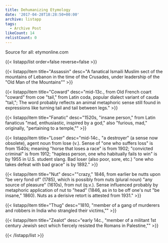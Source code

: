 ```yaml
---
title: Dehumanizing Etymology
date: '2017-04-28T18:28:50+00:00'
archive: listapp
tags: 
  - Archive Post
likeCount: 14
relistCount: 0
---
```


Source for all: etymonline.com

<!--more-->

{{< listapp/list order=false reverse=false >}}

   {{< listapp/item title="Assassin"
      desc="A fanatical Ismaili Muslim sect of the mountains of Lebanon in the time of the Crusades, under leadership of the \"Old Man of the Mountains\"" >}}

   {{< listapp/item title="Coward"
      desc="mid-13c., from Old French coart \"coward\" from coe \"tail,\" from Latin coda, popular dialect variant of cauda \"tail,\"; The word probably reflects an animal metaphoric sense still found in expressions like turning tail and tail between legs." >}}

   {{< listapp/item title="Fanatic"
      desc="1520s, \"insane person,\" from Latin fanaticus \"mad, enthusiastic, inspired by a god,\" also \"furious, mad,\" originally, \"pertaining to a temple,\"" >}}

   {{< listapp/item title="Loser"
      desc="mid-14c., \"a destroyer\" (a sense now obsolete), agent noun from lose (v.). Sense of \"one who suffers loss\" is from 1540s; meaning \"horse that loses a race\" is from 1902; \"convicted criminal\" is from 1912; \"hapless person, one who habitually fails to win\" is by 1955 in U.S. student slang. Bad loser (also poor, sore, etc.) \"one who takes defeat with bad grace\" is by 1892." >}}

   {{< listapp/item title="Nut"
      desc="\"crazy,\" 1846, from earlier be nutts upon \"be very fond of\" (1785), which is possibly from nuts (plural noun) \"any source of pleasure\" (1610s), from nut (q.v.). Sense influenced probably by metaphoric application of nut to \"head\" (1846, as in to be off one's nut \"be insane,\" 1860). Nuts as a derisive retort is attested from 1931." >}}

   {{< listapp/item title="Thug"
      desc="1810, \"member of a gang of murderers and robbers in India who strangled their victims,\"" >}}

   {{< listapp/item title="Zealot"
      desc="early 14c., \"member of a militant 1st century Jewish sect which fiercely resisted the Romans in Palestine,\"" >}}

{{< /listapp/list >}}
